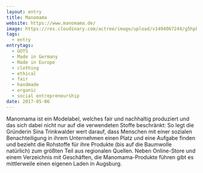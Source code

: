```yaml
---
layout: entry
title: Manomama
website: https://www.manomama.de/
image: https://res.cloudinary.com/actree/image/upload/v1494067244/g5hpk5oout0bmatwzigx.png
tags:
  - entry
entrytags:
  - GOTS
  - Made in Germany
  - Made in Europe
  - clothing
  - ethical
  - fair
  - handmade
  - organic
  - social entrepreneurship
date: 2017-05-06
---
```


Manomama ist ein Modelabel, welches fair und nachhaltig produziert und das sich dabei nicht nur auf die verwendeten Stoffe beschränkt: So legt die Gründerin Sina Trinkwalder wert darauf, dass Menschen mit einer sozialen Benachteiligung in ihrem Unternehmen einen Platz und eine Aufgabe finden und bezieht die Rohstoffe für ihre Produkte (bis auf die Baumwolle natürlich) zum größten Teil aus regionalen Quellen. Neben Online-Store und einem Verzeichnis mit Geschäften, die Manomama-Produkte führen gibt es mittlerweile einen eigenen Laden in Augsburg.